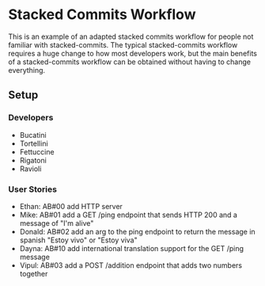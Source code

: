 # Stacked Commits Workflow

This is an example of an adapted stacked commits workflow for people not familiar with stacked-commits. The typical stacked-commits workflow requires a huge change to how most developers work, but the main benefits of a stacked-commits workflow can be obtained without having to change everything.

## Setup

### Developers

- Bucatini
- Tortellini
- Fettuccine
- Rigatoni
- Ravioli

### User Stories

- Ethan: AB#00 add HTTP server
- Mike: AB#01 add a GET /ping endpoint that sends HTTP 200 and a message of "I'm alive"
- Donald: AB#02 add an arg to the ping endpoint to return the message in spanish "Estoy vivo" or "Estoy viva"
- Dayna: AB#10 add international translation support for the GET /ping message
- Vipul: AB#03 add a POST /addition endpoint that adds two numbers together
